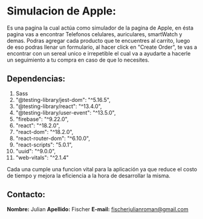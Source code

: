 # Simulacion de Apple:
Es una pagina la cual actúa como simulador de la pagina de Apple, en ésta pagina vas a encontrar Telefonos celulares, auriculares, smartWatch y demas.
Podras agregar cada producto que te encuentres al carrito, luego de eso podras llenar un formulario, al hacer click en "Create Order", te vas a encontrar con un sereal unico e irrepetible el cual va a ayudarte a hacerle un seguimiento a tu compra en caso de que lo necesites.

## Dependencias: 

  1.  Sass
  2. "@testing-library/jest-dom": "^5.16.5",
  3. "@testing-library/react": "^13.4.0",
  4. "@testing-library/user-event": "^13.5.0",
  5. "firebase": "^9.22.0",
  6. "react": "^18.2.0",
  7. "react-dom": "^18.2.0",
  8. "react-router-dom": "^6.10.0",
  9. "react-scripts": "5.0.1",
  10. "uuid": "^9.0.0",
  11. "web-vitals": "^2.1.4"

Cada una cumple una funcion vital para la aplicación ya que reduce el costo de tiempo y mejora la eficiencia a la hora de desarrollar la misma.
## Contacto:
**Nombre:** Julian
**Apellido:** Fischer
**E-mail:** fischerjulianroman@gmail.com